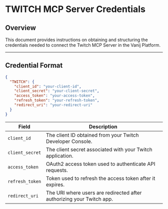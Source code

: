 # TWITCH MCP Server Credentials

## Overview
This document provides instructions on obtaining and structuring the credentials needed to connect the Twitch MCP Server in the Vanij Platform.

---

## Credential Format

```json
{
  "TWITCH": {
    "client_id": "your-client-id",
    "client_secret": "your-client-secret",
    "access_token": "your-access-token",
    "refresh_token": "your-refresh-token",
    "redirect_uri": "your-redirect-uri"
  }
}
```
| Field           | Description                                                           |
| --------------- | --------------------------------------------------------------------- |
| `client_id`     | The client ID obtained from your Twitch Developer Console.            |
| `client_secret` | The client secret associated with your Twitch application.            |
| `access_token`  | OAuth2 access token used to authenticate API requests.                |
| `refresh_token` | Token used to refresh the access token after it expires.              |
| `redirect_uri`  | The URI where users are redirected after authorizing your Twitch app. |
